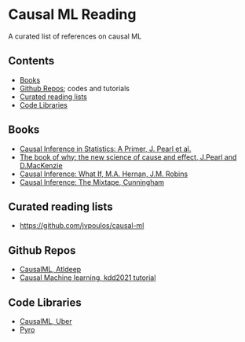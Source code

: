 # Causal ML Reading
A curated list of references on causal ML

## Contents
* [Books](#books)
* [Github Repos](#gh); codes and tutorials
* [Curated reading lists](#readings)
* [Code Libraries](#libraries)

## <div id='books'>Books</div>
* [Causal Inference in Statistics: A Primer, J. Pearl et al.](http://bayes.cs.ucla.edu/PRIMER/)
* [The book of why: the new science of cause and effect, J.Pearl and D.MacKenzie](http://bayes.cs.ucla.edu/WHY/)
* [Causal Inference: What If, M.A. Hernan, J.M. Robins](https://cdn1.sph.harvard.edu/wp-content/uploads/sites/1268/2019/10/ci_hernanrobins_1oct19.pdf)
* [Causal Inference: The Mixtape, Cunningham](https://mixtape.scunning.com/)


## <div id='readings'>Curated reading lists</div>
* https://github.com/jvpoulos/causal-ml


## <div id='gh'>Github Repos</div>
* [CausalML, Atldeep](https://github.com/altdeep/causalML)
* [Causal Machine learning, kdd2021 tutorial](https://github.com/causal-machine-learning/kdd2021-tutorial)

## <div id='libraries'>Code Libraries</div>
* [CausalML, Uber](https://github.com/uber/causalml)
* [Pyro](https://github.com/pyro-ppl/pyro)
